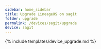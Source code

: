 ```yaml
---
sidebar: home_sidebar
title: Upgrade LineageOS on sagit
folder: upgrade
permalink: /devices/sagit/upgrade
device: sagit
---
```

{% include templates/device_upgrade.md %}

